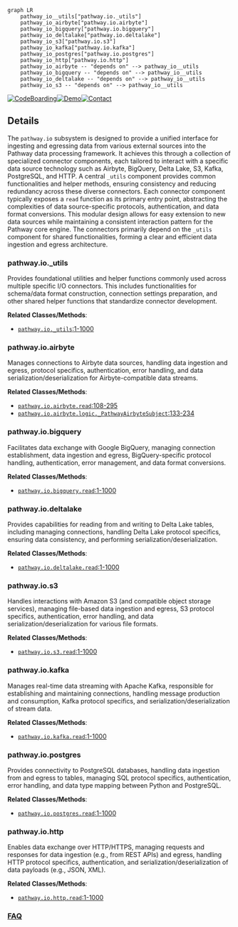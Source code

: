 ```mermaid
graph LR
    pathway_io__utils["pathway.io._utils"]
    pathway_io_airbyte["pathway.io.airbyte"]
    pathway_io_bigquery["pathway.io.bigquery"]
    pathway_io_deltalake["pathway.io.deltalake"]
    pathway_io_s3["pathway.io.s3"]
    pathway_io_kafka["pathway.io.kafka"]
    pathway_io_postgres["pathway.io.postgres"]
    pathway_io_http["pathway.io.http"]
    pathway_io_airbyte -- "depends on" --> pathway_io__utils
    pathway_io_bigquery -- "depends on" --> pathway_io__utils
    pathway_io_deltalake -- "depends on" --> pathway_io__utils
    pathway_io_s3 -- "depends on" --> pathway_io__utils
```

[![CodeBoarding](https://img.shields.io/badge/Generated%20by-CodeBoarding-9cf?style=flat-square)](https://github.com/CodeBoarding/GeneratedOnBoardings)[![Demo](https://img.shields.io/badge/Try%20our-Demo-blue?style=flat-square)](https://www.codeboarding.org/demo)[![Contact](https://img.shields.io/badge/Contact%20us%20-%20contact@codeboarding.org-lightgrey?style=flat-square)](mailto:contact@codeboarding.org)

## Details

The `pathway.io` subsystem is designed to provide a unified interface for ingesting and egressing data from various external sources into the Pathway data processing framework. It achieves this through a collection of specialized connector components, each tailored to interact with a specific data source technology such as Airbyte, BigQuery, Delta Lake, S3, Kafka, PostgreSQL, and HTTP. A central `_utils` component provides common functionalities and helper methods, ensuring consistency and reducing redundancy across these diverse connectors. Each connector component typically exposes a `read` function as its primary entry point, abstracting the complexities of data source-specific protocols, authentication, and data format conversions. This modular design allows for easy extension to new data sources while maintaining a consistent interaction pattern for the Pathway core engine. The connectors primarily depend on the `_utils` component for shared functionalities, forming a clear and efficient data ingestion and egress architecture.

### pathway.io._utils
Provides foundational utilities and helper functions commonly used across multiple specific I/O connectors. This includes functionalities for schema/data format construction, connection settings preparation, and other shared helper functions that standardize connector development.


**Related Classes/Methods**:

- <a href="https://github.com/pathwaycom/pathway/blob/main/python/pathway/io/_utils.py#L1-L1000" target="_blank" rel="noopener noreferrer">`pathway.io._utils`:1-1000</a>


### pathway.io.airbyte
Manages connections to Airbyte data sources, handling data ingestion and egress, protocol specifics, authentication, error handling, and data serialization/deserialization for Airbyte-compatible data streams.


**Related Classes/Methods**:

- <a href="https://github.com/pathwaycom/pathway/blob/main/python/pathway/io/airbyte/__init__.py#L108-L295" target="_blank" rel="noopener noreferrer">`pathway.io.airbyte.read`:108-295</a>
- <a href="https://github.com/pathwaycom/pathway/blob/main/python/pathway/io/airbyte/logic.py#L133-L234" target="_blank" rel="noopener noreferrer">`pathway.io.airbyte.logic._PathwayAirbyteSubject`:133-234</a>


### pathway.io.bigquery
Facilitates data exchange with Google BigQuery, managing connection establishment, data ingestion and egress, BigQuery-specific protocol handling, authentication, error management, and data format conversions.


**Related Classes/Methods**:

- <a href="https://github.com/pathwaycom/pathway/blob/main/python/pathway/io/bigquery/__init__.py#L1-L1000" target="_blank" rel="noopener noreferrer">`pathway.io.bigquery.read`:1-1000</a>


### pathway.io.deltalake
Provides capabilities for reading from and writing to Delta Lake tables, including managing connections, handling Delta Lake protocol specifics, ensuring data consistency, and performing serialization/deserialization.


**Related Classes/Methods**:

- <a href="https://github.com/pathwaycom/pathway/blob/main/python/pathway/io/deltalake/__init__.py#L1-L1000" target="_blank" rel="noopener noreferrer">`pathway.io.deltalake.read`:1-1000</a>


### pathway.io.s3
Handles interactions with Amazon S3 (and compatible object storage services), managing file-based data ingestion and egress, S3 protocol specifics, authentication, error handling, and data serialization/deserialization for various file formats.


**Related Classes/Methods**:

- <a href="https://github.com/pathwaycom/pathway/blob/main/python/pathway/io/s3/__init__.py#L1-L1000" target="_blank" rel="noopener noreferrer">`pathway.io.s3.read`:1-1000</a>


### pathway.io.kafka
Manages real-time data streaming with Apache Kafka, responsible for establishing and maintaining connections, handling message production and consumption, Kafka protocol specifics, and serialization/deserialization of stream data.


**Related Classes/Methods**:

- <a href="https://github.com/pathwaycom/pathway/blob/main/python/pathway/io/kafka/__init__.py#L1-L1000" target="_blank" rel="noopener noreferrer">`pathway.io.kafka.read`:1-1000</a>


### pathway.io.postgres
Provides connectivity to PostgreSQL databases, handling data ingestion from and egress to tables, managing SQL protocol specifics, authentication, error handling, and data type mapping between Python and PostgreSQL.


**Related Classes/Methods**:

- <a href="https://github.com/pathwaycom/pathway/blob/main/python/pathway/io/postgres/__init__.py#L1-L1000" target="_blank" rel="noopener noreferrer">`pathway.io.postgres.read`:1-1000</a>


### pathway.io.http
Enables data exchange over HTTP/HTTPS, managing requests and responses for data ingestion (e.g., from REST APIs) and egress, handling HTTP protocol specifics, authentication, and serialization/deserialization of data payloads (e.g., JSON, XML).


**Related Classes/Methods**:

- <a href="https://github.com/pathwaycom/pathway/blob/main/python/pathway/io/http/__init__.py#L1-L1000" target="_blank" rel="noopener noreferrer">`pathway.io.http.read`:1-1000</a>




### [FAQ](https://github.com/CodeBoarding/GeneratedOnBoardings/tree/main?tab=readme-ov-file#faq)